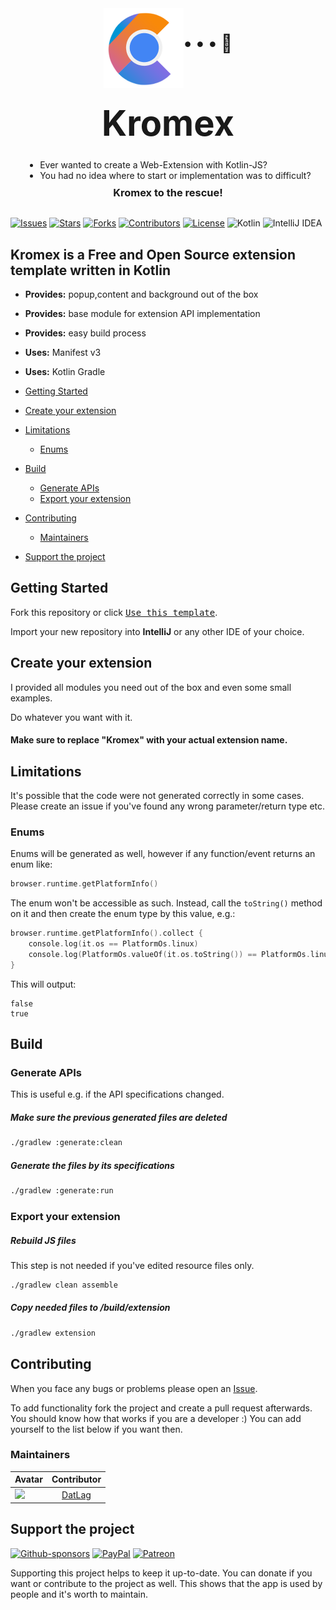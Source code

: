 <div style="display: flex; justify-content: center;">
    <img style="display: inline-block;" src="src/main/resources/icons/icon.png"/>
    <h1 style="display: inline-block;">• • • 👻</h1>
</div>

<div style="display: flex; justify-content: center; margin-top: -4em;">
    <h1 style="font-size: 4em;">Kromex</h1>
</div>

<div style="display: flex; justify-content: center; margin-top: -2em;">
    <ul>
        <li>Ever wanted to create a Web-Extension with Kotlin-JS?</li>
        <li>You had no idea where to start or implementation was to difficult?</li>
    </ul>
</div>

<div style="display: flex; justify-content: center; margin-top: -2em;">
    <h3>Kromex to the rescue!</h3>
</div>

[![Issues](https://img.shields.io/github/issues/DATL4G/Kromex.svg?style=for-the-badge)](https://github.com/DATL4G/Kromex/issues)
[![Stars](https://img.shields.io/github/stars/DATL4G/Kromex.svg?style=for-the-badge)](https://github.com/DATL4G/Kromex/stargazers)
[![Forks](https://img.shields.io/github/forks/DATL4G/Kromex.svg?style=for-the-badge)](https://github.com/DATL4G/Kromex/network/members)
[![Contributors](https://img.shields.io/github/contributors/DATL4G/Kromex.svg?style=for-the-badge)](https://github.com/DATL4G/Kromex/graphs/contributors)
[![License](https://img.shields.io/github/license/DATL4G/Kromex.svg?style=for-the-badge)](https://github.com/DATL4G/Kromex/blob/master/LICENSE)
![Kotlin](https://img.shields.io/badge/kotlin-%230095D5.svg?style=for-the-badge&logo=kotlin&logoColor=white)
![IntelliJ IDEA](https://img.shields.io/badge/IntelliJIDEA-000000.svg?style=for-the-badge&logo=intellij-idea&logoColor=white)

## Kromex is a Free and Open Source extension template written in Kotlin

- <b>Provides:</b> popup,content and background out of the box
- <b>Provides:</b> base module for extension API implementation
- <b>Provides:</b> easy build process
- <b>Uses:</b> Manifest v3
- <b>Uses:</b> Kotlin Gradle


- [Getting Started](#getting-started)
- [Create your extension](#create-your-extension)
- [Limitations](#limitations)
  - [Enums](#enums)
- [Build](#build)
    - [Generate APIs](#generate-apis)
    - [Export your extension](#export-your-extension)
- [Contributing](#contributing)
    - [Maintainers](#maintainers)
- [Support the project](#support-the-project)

## Getting Started

Fork this repository or click [<kbd>Use this template</kbd>](https://github.com/DATL4G/Kromex/generate).

Import your new repository into <b>IntelliJ</b> or any other IDE of your choice.

## Create your extension

I provided all modules you need out of the box and even some small examples.

Do whatever you want with it.

#### Make sure to replace "Kromex" with your actual extension name.

## Limitations

It's possible that the code were not generated correctly in some cases.
Please create an issue if you've found any wrong parameter/return type etc.

### Enums

Enums will be generated as well, however if any function/event returns an enum like:

```kotlin
browser.runtime.getPlatformInfo()
```

The enum won't be accessible as such.
Instead, call the ```toString()``` method on it and then create the enum type by this value, e.g.:

```kotlin
browser.runtime.getPlatformInfo().collect {
    console.log(it.os == PlatformOs.linux)
    console.log(PlatformOs.valueOf(it.os.toString()) == PlatformOs.linux)
}
```

This will output:

```
false
true
```

## Build

### Generate APIs

This is useful e.g. if the API specifications changed.

##### Make sure the previous generated files are deleted

```bash
./gradlew :generate:clean
```

##### Generate the files by its specifications

```bash
./gradlew :generate:run
```

### Export your extension

##### Rebuild JS files

This step is not needed if you've edited resource files only.

```bash
./gradlew clean assemble
```

##### Copy needed files to /build/extension

```bash
./gradlew extension
```

## Contributing

When you face any bugs or problems please open an [Issue](https://github.com/DATL4G/BurningSeries-Android/issues/new/choose).

To add functionality fork the project and create a pull request afterwards. You should know how that works if you are a developer :)
You can add yourself to the list below if you want then.

### Maintainers

| Avatar | Contributor |
|---|:---:|
| [![](https://avatars3.githubusercontent.com/u/46448715?s=50&v=4)](http://github.com/DatL4g) | [DatLag](http://github.com/DatL4g) |

## Support the project

[![Github-sponsors](https://img.shields.io/badge/sponsor-30363D?style=for-the-badge&logo=GitHub-Sponsors&logoColor=#EA4AAA)](https://github.com/sponsors/DATL4G)
[![PayPal](https://img.shields.io/badge/PayPal-00457C?style=for-the-badge&logo=paypal&logoColor=white)](https://paypal.me/datlag)
[![Patreon](https://img.shields.io/badge/Patreon-F96854?style=for-the-badge&logo=patreon&logoColor=white)](https://www.patreon.com/datlag)

Supporting this project helps to keep it up-to-date. You can donate if you want or contribute to the project as well.
This shows that the app is used by people and it's worth to maintain.
